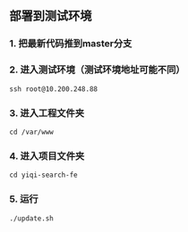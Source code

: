 ## 部署到测试环境
### 1. 把最新代码推到master分支
### 2. 进入测试环境（测试环境地址可能不同）
```
ssh root@10.200.248.88
```
### 3. 进入工程文件夹
```
cd /var/www
```
### 4. 进入项目文件夹
```
cd yiqi-search-fe
```
### 5. 运行
```
./update.sh
```